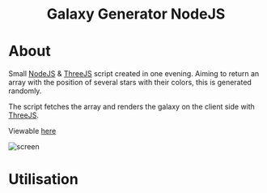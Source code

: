 <h1 align="center">Galaxy Generator NodeJS</h1>

# About

Small [NodeJS](https://nodejs.org/) & [ThreeJS](https://threejs.org/) script created in one evening. 
Aiming to return an array with the position of several stars with their colors, this is generated randomly.

The script fetches the array and renders the galaxy on the client side with [ThreeJS](https://threejs.org/).

Viewable [here](https://wartro89.github.io/galaxy-generator-nodejs/public/)

![screen](https://user-images.githubusercontent.com/25512932/160088977-3e828c17-1a7d-49e6-a15c-67cdecd51c56.gif)

# Utilisation

